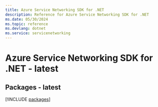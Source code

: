 ```yaml
---
title: Azure Service Networking SDK for .NET
description: Reference for Azure Service Networking SDK for .NET
ms.date: 05/30/2024
ms.topic: reference
ms.devlang: dotnet
ms.service: servicenetworking
---
```

# Azure Service Networking SDK for .NET - latest
## Packages - latest
[!INCLUDE [packages](service-networking-index.md)]